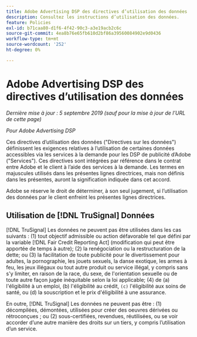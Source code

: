 ```yaml
---
title: Adobe Advertising DSP des directives d’utilisation des données
description: Consultez les instructions d’utilisation des données.
feature: Policies
exl-id: b71caa80-d1f6-4f42-90c3-a3e19acb2c6c
source-git-commit: 4ea8b76e65fb610d2bf86a39560084902e9d0436
workflow-type: tm+mt
source-wordcount: '252'
ht-degree: 0%

---
```


# Adobe Advertising DSP des directives d’utilisation des données

*Dernière mise à jour : 5 septembre 2019 (sauf pour la mise à jour de l’URL de cette page)*

*Pour Adobe Advertising DSP*

Ces directives d’utilisation des données (&quot;Directives sur les données&quot;) définissent les exigences relatives à l’utilisation de certaines données accessibles via les services à la demande pour les DSP de publicité d’Adobe (&quot;Services&quot;). Ces directives sont intégrées par référence dans le contrat entre Adobe et le client à l’aide des services à la demande. Les termes en majuscules utilisés dans les présentes lignes directrices, mais non définis dans les présentes, auront la signification indiquée dans cet accord.

Adobe se réserve le droit de déterminer, à son seul jugement, si l’utilisation des données par le client enfreint les présentes lignes directrices.

## Utilisation de [!DNL TruSignal] Données

[!DNL TruSignal] Les données ne peuvent pas être utilisées dans les cas suivants : (1) tout objectif admissible ou action défavorable tel que défini par la variable [!DNL Fair Credit Reporting Act] (modification qui peut être apportée de temps à autre); (2) la renégociation ou la restructuration de la dette; ou (3) la facilitation de toute publicité pour le divertissement pour adultes, la pornographie, les jouets sexuels, la danse exotique, les armes à feu, les jeux illégaux ou tout autre produit ou service illégal, y compris sans s&#39;y limiter, en raison de la race, du sexe, de l&#39;orientation sexuelle ou de toute autre façon jugée inéquitable selon la loi applicable; (4) de (a) l&#39;éligibilité à un emploi, (b) l&#39;éligibilité au crédit, `(c)` l&#39;éligibilité aux soins de santé, ou (d) la souscription et le prix d&#39;éligibilité à une assurance.<!-- I used backticks in the previous sentence to prevent ( c ) from displaying as a copyright symbol. I think the OS does that. Using HTML code for the parentheses doesn't prevent it. -->

En outre, [!DNL TruSignal] Les données ne peuvent pas être : (1) décompilées, démontées, utilisées pour créer des oeuvres dérivées ou rétroconçues ; ou (2) sous-certifiées, revendues, réutilisées, ou se voir accorder d’une autre manière des droits sur un tiers, y compris l’utilisation d’un service.
